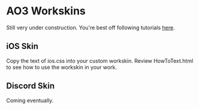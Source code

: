 # AO3 Workskins

Still very under construction. You're best off following tutorials [here](https://archiveofourown.org/works/6434845/chapters/14729722).

## iOS Skin

Copy the text of ios.css into your custom workskin. Review HowToText.html to see how to use the workskin in your work.

## Discord Skin

Coming eventually.